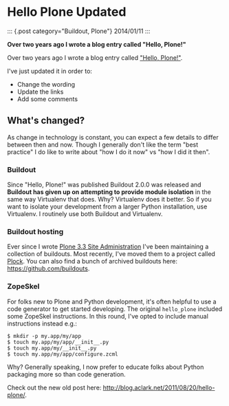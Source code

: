 # Hello Plone Updated

::: {.post category="Buildout, Plone"}
2014/01/11
:::

**Over two years ago I wrote a blog entry called \"Hello, Plone!\"**

Over two years ago I wrote a blog entry called [\"Hello,
Plone!\"](http://blog.aclark.net/2011/08/20/hello-plone/).

I\'ve just updated it in order to:

-   Change the wording
-   Update the links
-   Add some comments

## What\'s changed?

As change in technology is constant, you can expect a few details to
differ between then and now. Though I generally don\'t like the term
\"best practice\" I do like to write about \"how I do it now\" vs \"how
I did it then\".

### Buildout

Since \"Hello, Plone!\" was published Buildout 2.0.0 was released and
**Buildout has given up on attempting to provide module isolation** in
the same way Virtualenv that does. Why? Virtualenv does it better. So if
you want to isolate your development from a larger Python installation,
use Virtualenv. I routinely use both Buildout and Virtualenv.

### Buildout hosting

Ever since I wrote [Plone 3.3 Site
Administration](http://www.packtpub.com/plone-33-site-administration/book)
I\'ve been maintaining a collection of buildouts. Most recently, I\'ve
moved them to a project called [Plock](http://plock.github.io). You can
also find a bunch of archived buildouts here:
<https://github.com/buildouts>.

### ZopeSkel

For folks new to Plone and Python development, it\'s often helpful to
use a code generator to get started developing. The original
`hello_plone` included some ZopeSkel instructions. In this round, I\'ve
opted to include manual instructions instead e.g.:

    $ mkdir -p my.app/my/app
    $ touch my.app/my/app/__init__.py
    $ touch my.app/my/__init__.py
    $ touch my.app/my/app/configure.zcml

Why? Generally speaking, I now prefer to educate folks about Python
packaging more so than code generation.

Check out the new old post here:
<http://blog.aclark.net/2011/08/20/hello-plone/>.
